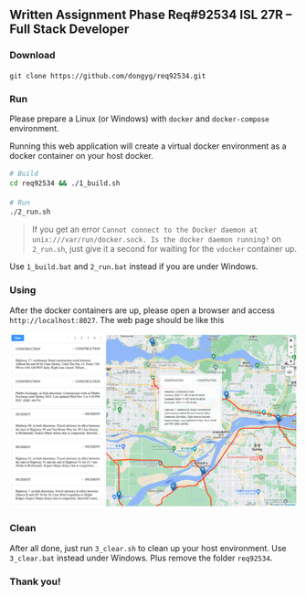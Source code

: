 ## Written Assignment Phase Req#92534 ISL 27R – Full Stack Developer

### Download

`git clone https://github.com/dongyg/req92534.git`

### Run

Please prepare a Linux (or Windows) with `docker` and `docker-compose` environment.

Running this web application will create a virtual docker environment as a docker container on your host docker.

```sh
# Build
cd req92534 && ./1_build.sh

# Run
./2_run.sh
```

>If you get an error `Cannot connect to the Docker daemon at unix:///var/run/docker.sock. Is the docker daemon running?` on `2_run.sh`, just give it a second for waiting for the `vdocker` container up.

Use `1_build.bat` and `2_run.bat` instead if you are under Windows.

### Using

After the docker containers are up, please open a browser and access `http://localhost:8027`. The web page should be like this

![screenshot](doc/screenshot.png)

### Clean

After all done, just run `3_clear.sh` to clean up your host environment. Use `3_clear.bat` instead under Windows. Plus remove the folder `req92534`.

### Thank you!
